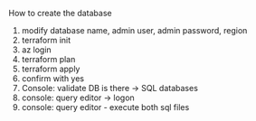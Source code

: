 How to create the database
1. modify database name, admin user, admin password, region
2. terraform init
3. az login
4. terraform plan
5. terraform apply
6. confirm with yes
7. Console: validate DB is there -> SQL databases
8. console: query editor -> logon
9. console: query editor - execute both sql files